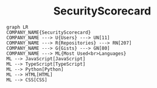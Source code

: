 <h1 align="center">SecurityScorecard</h1>

```mermaid
graph LR
COMPANY_NAME{SecurityScorecard}
COMPANY_NAME ---> U{Users} ---> UN[11]
COMPANY_NAME ---> R{Repositories} ---> RN[207]
COMPANY_NAME ---> G{Gists} ---> GN[80]
COMPANY_NAME ---> ML{Most Used<br>Languages}
ML --> JavaScript[JavaScript]
ML --> TypeScript[TypeScript]
ML --> Python[Python]
ML --> HTML[HTML]
ML --> CSS[CSS]
```
